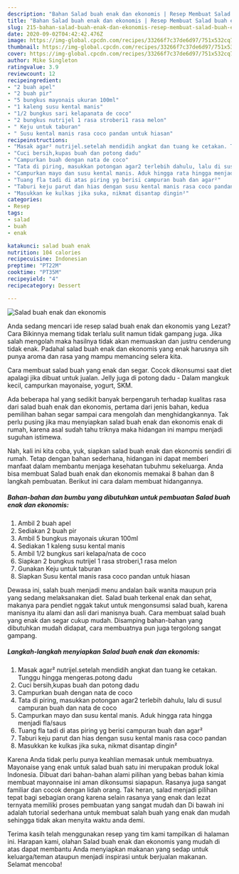 ```yaml
---
description: "Bahan Salad buah enak dan ekonomis | Resep Membuat Salad buah enak dan ekonomis Yang Bisa Manjain Lidah"
title: "Bahan Salad buah enak dan ekonomis | Resep Membuat Salad buah enak dan ekonomis Yang Bisa Manjain Lidah"
slug: 215-bahan-salad-buah-enak-dan-ekonomis-resep-membuat-salad-buah-enak-dan-ekonomis-yang-bisa-manjain-lidah
date: 2020-09-02T04:42:42.476Z
image: https://img-global.cpcdn.com/recipes/33266f7c37de6d97/751x532cq70/salad-buah-enak-dan-ekonomis-foto-resep-utama.jpg
thumbnail: https://img-global.cpcdn.com/recipes/33266f7c37de6d97/751x532cq70/salad-buah-enak-dan-ekonomis-foto-resep-utama.jpg
cover: https://img-global.cpcdn.com/recipes/33266f7c37de6d97/751x532cq70/salad-buah-enak-dan-ekonomis-foto-resep-utama.jpg
author: Mike Singleton
ratingvalue: 3.9
reviewcount: 12
recipeingredient:
- "2 buah apel"
- "2 buah pir"
- "5 bungkus mayonais ukuran 100ml"
- "1 kaleng susu kental manis"
- "1/2 bungkus sari kelapanata de coco"
- "2 bungkus nutrijel 1 rasa stroberi1 rasa melon"
- " Keju untuk taburan"
- " Susu kental manis rasa coco pandan untuk hiasan"
recipeinstructions:
- "Masak agar² nutrijel.setelah mendidih angkat dan tuang ke cetakan. Tunggu hingga mengeras.potong dadu"
- "Cuci bersih,kupas buah dan potong dadu"
- "Campurkan buah dengan nata de coco"
- "Tata di piring, masukkan potongan agar2 terlebih dahulu, lalu di susul campuran buah dan nata de coco"
- "Campurkan mayo dan susu kental manis. Aduk hingga rata hingga menjadi fla/saus"
- "Tuang fla tadi di atas piring yg berisi campuran buah dan agar²"
- "Taburi keju parut dan hias dengan susu kental manis rasa coco pandan"
- "Masukkan ke kulkas jika suka, nikmat disantap dingin²"
categories:
- Resep
tags:
- salad
- buah
- enak

katakunci: salad buah enak 
nutrition: 104 calories
recipecuisine: Indonesian
preptime: "PT22M"
cooktime: "PT35M"
recipeyield: "4"
recipecategory: Dessert

---
```



![Salad buah enak dan ekonomis](https://img-global.cpcdn.com/recipes/33266f7c37de6d97/751x532cq70/salad-buah-enak-dan-ekonomis-foto-resep-utama.jpg)

Anda sedang mencari ide resep salad buah enak dan ekonomis yang Lezat? Cara Bikinnya memang tidak terlalu sulit namun tidak gampang juga. Jika salah mengolah maka hasilnya tidak akan memuaskan dan justru cenderung tidak enak. Padahal salad buah enak dan ekonomis yang enak harusnya sih punya aroma dan rasa yang mampu memancing selera kita.

Cara membuat salad buah yang enak dan segar. Cocok dikonsumsi saat diet apalagi jika dibuat untuk jualan. Jelly juga di potong dadu - Dalam mangkuk kecil, campurkan mayonaise, yogurt, SKM.

Ada beberapa hal yang sedikit banyak berpengaruh terhadap kualitas rasa dari salad buah enak dan ekonomis, pertama dari jenis bahan, kedua pemilihan bahan segar sampai cara mengolah dan menghidangkannya. Tak perlu pusing jika mau menyiapkan salad buah enak dan ekonomis enak di rumah, karena asal sudah tahu triknya maka hidangan ini mampu menjadi suguhan istimewa.


Nah, kali ini kita coba, yuk, siapkan salad buah enak dan ekonomis sendiri di rumah. Tetap dengan bahan sederhana, hidangan ini dapat memberi manfaat dalam membantu menjaga kesehatan tubuhmu sekeluarga. Anda bisa membuat Salad buah enak dan ekonomis memakai 8 bahan dan 8 langkah pembuatan. Berikut ini cara dalam membuat hidangannya.

<!--inarticleads1-->

##### Bahan-bahan dan bumbu yang dibutuhkan untuk pembuatan Salad buah enak dan ekonomis:

1. Ambil 2 buah apel
1. Sediakan 2 buah pir
1. Ambil 5 bungkus mayonais ukuran 100ml
1. Sediakan 1 kaleng susu kental manis
1. Ambil 1/2 bungkus sari kelapa/nata de coco
1. Siapkan 2 bungkus nutrijel 1 rasa stroberi,1 rasa melon
1. Gunakan  Keju untuk taburan
1. Siapkan  Susu kental manis rasa coco pandan untuk hiasan


Dewasa ini, salah buah menjadi menu andalan baik wanita maupun pria yang sedang melaksanakan diet. Salad buah terkenal enak dan sehat, makanya para pendiet nggak takut untuk mengonsumsi salad buah, karena manisnya itu alami dan asli dari manisnya buah. Cara membuat salad buah yang enak dan segar cukup mudah. Disamping bahan-bahan yang dibutuhkan mudah didapat, cara membuatnya pun juga tergolong sangat gampang. 

<!--inarticleads2-->

##### Langkah-langkah menyiapkan Salad buah enak dan ekonomis:

1. Masak agar² nutrijel.setelah mendidih angkat dan tuang ke cetakan. Tunggu hingga mengeras.potong dadu
1. Cuci bersih,kupas buah dan potong dadu
1. Campurkan buah dengan nata de coco
1. Tata di piring, masukkan potongan agar2 terlebih dahulu, lalu di susul campuran buah dan nata de coco
1. Campurkan mayo dan susu kental manis. Aduk hingga rata hingga menjadi fla/saus
1. Tuang fla tadi di atas piring yg berisi campuran buah dan agar²
1. Taburi keju parut dan hias dengan susu kental manis rasa coco pandan
1. Masukkan ke kulkas jika suka, nikmat disantap dingin²


Karena Anda tidak perlu punya keahlian memasak untuk membuatnya. Mayonaise yang enak untuk salad buah satu ini merupakan produk lokal Indonesia. Dibuat dari bahan-bahan alami pilihan yang bebas bahan kimia membuat mayonnaise ini aman dikonsumsi siapapun. Rasanya juga sangat familiar dan cocok dengan lidah orang. Tak heran, salad menjadi pilihan tepat bagi sebagian orang karena selain rasanya yang enak dan lezat ternyata memiliki proses pembuatan yang sangat mudah dan Di bawah ini adalah tutorial sederhana untuk membuat salah buah yang enak dan mudah sehingga tidak akan menyita waktu anda demi. 

Terima kasih telah menggunakan resep yang tim kami tampilkan di halaman ini. Harapan kami, olahan Salad buah enak dan ekonomis yang mudah di atas dapat membantu Anda menyiapkan makanan yang sedap untuk keluarga/teman ataupun menjadi inspirasi untuk berjualan makanan. Selamat mencoba!
